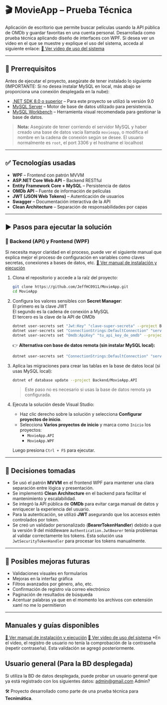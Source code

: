 
# 🎬 MovieApp – Prueba Técnica

Aplicación de escritorio que permite buscar películas usando la API pública de OMDb y guardar favoritas en una cuenta personal. Desarrollada como prueba técnica aplicando diseño de interfaces con WPF.
Si desea ver un video en el que se muestre y explique el uso del sistema, acceda al siguiente enlace: 
[📄 Ver video de uso del sistema](https://drive.google.com/file/d/1yf5K7xp1ZkqptzmCJQkcapuLpAKCtrP9/view?usp=drive_link)

---

## 🔧 Prerrequisitos

Antes de ejecutar el proyecto, asegúrate de tener instalado lo siguiente (IMPORTANTE: Si no desea instalar MySQL en local, más abajo se proporciona una conexión desplegada en la nube):

- [.NET SDK 8.0 o superior](https://dotnet.microsoft.com/en-us/download) – Para este proyecto se utilizó la versión 9.0
- [MySQL Server](https://dev.mysql.com/downloads/mysql/) – Motor de base de datos utilizado para persistencia.
- [MySQL Workbench](https://dev.mysql.com/downloads/workbench/) – Herramienta visual recomendada para gestionar la base de datos.

> **Nota:** Asegúrate de tener corriendo el servidor MySQL y haber creado una base de datos vacía llamada `movieapp`, o modifica el nombre en la cadena de conexión según se desee. El usuario normalmente es `root`, el port 3306 y el hostname el localhost 

---

## ✅ Tecnologías usadas

- **WPF** – Frontend con patrón MVVM
- **ASP.NET Core Web API** – Backend RESTful
- **Entity Framework Core + MySQL** – Persistencia de datos
- **OMDb API** – Fuente de información de películas
- **JWT (JSON Web Tokens)** – Autenticación de usuarios
- **Swagger** – Documentación interactiva de la API
- **Clean Architecture** – Separación de responsabilidades por capas

---

## ▶️ Pasos para ejecutar la solución

### 🔹 Backend (API) y Frontend (WPF)
Si necesita mayor claridad en el proceso, puede ver el siguiente manual que explica mejor el proceso de configuración en variables como claves secretas, conexiones a bases de datos, etc.
[📄 Ver manual de instalación y ejecución](https://docs.google.com/document/d/15smCGgU2BJ0vR8sGiF-CNirbB7jZBfO4u_YZzkfntqE/edit?usp=sharing)

1. Clona el repositorio y accede a la raíz del proyecto:

   ```bash
   git clone https://github.com/JeffHC0911/MovieApp.git
   cd MovieApp
   ```

2. Configura los valores sensibles con **Secret Manager**:  
   El primero es la clave JWT  
   El segundo es la cadena de conexión a MySQL  
   El tercero es la clave de la API de OMDb

   ```bash
   dotnet user-secrets set "Jwt:Key" "clave-super-secreta" --project Backend/MovieApp.API
   dotnet user-secrets set "ConnectionStrings:DefaultConnection" "server=localhost;database=movieapp;user=root;password=tu_clave" --project Backend/MovieApp.API
   dotnet user-secrets set "Omdb:ApiKey" "tu_api_key_de_omdb" --project Backend/MovieApp.API
   ```

   👉 **Alternativa con base de datos remota (sin instalar MySQL local):**

   ```bash
   dotnet user-secrets set "ConnectionStrings:DefaultConnection" "server=bjvyf6vglwuoyr4cv5da-mysql.services.clever-cloud.com;port=3306;user=uxcp7rhgx81wq1af;password=C8P9X02RIh8caDTtrkgw;database=bjvyf6vglwuoyr4cv5da;" --project Backend/MovieApp.API
   ```

3. Aplica las migraciones para crear las tablas en la base de datos local (si usas MySQL local):

   ```bash
   dotnet ef database update --project Backend/MovieApp.API
   ```

   > Este paso no es necesario si usas la base de datos remota ya configurada.

4. Ejecuta la solución desde Visual Studio:  
   - Haz clic derecho sobre la solución y selecciona **Configurar proyectos de inicio**.
   - Selecciona **Varios proyectos de inicio** y marca como `Inicio` los proyectos:
     - `MovieApp.API`
     - `MovieApp.WPF`

   Luego presiona `Ctrl + F5` para ejecutar.

---

## 🧠 Decisiones tomadas

- Se usó el patrón **MVVM** en el frontend WPF para mantener una clara separación entre lógica y presentación.
- Se implementó **Clean Architecture** en el backend para facilitar el mantenimiento y escalabilidad.
- Se integró la API pública de **OMDb** para evitar carga manual de datos y enriquecer la experiencia del usuario.
- Para la autenticación, se utilizó **JWT** asegurando que los accesos estén controlados por token.
- Se creó un validador personalizado (**BearerTokenHandler**) debido a que la versión 9 del middleware `Authentication.JwtBearer` tenía problemas al validar correctamente los tokens. Esta solución usa `JwtSecurityTokenHandler` para procesar los tokens manualmente.

---

## 🚀 Posibles mejoras futuras

- Validaciones visuales en formularios
- Mejoras en la interfaz gráfica
- Filtros avanzados por género, año, etc.
- Confirmación de registro vía correo electrónico
- Paginación de resultados de búsqueda
- Acentuar palabras ya que en el momento los archivos con extensión xaml no me lo permitieron

---

## Manuales y guías disponibles
[📄 Ver manual de instalación y ejecución](https://docs.google.com/document/d/15smCGgU2BJ0vR8sGiF-CNirbB7jZBfO4u_YZzkfntqE/edit?usp=sharing)
[📄 Ver video de uso del sistema](https://drive.google.com/file/d/1yf5K7xp1ZkqptzmCJQkcapuLpAKCtrP9/view?usp=drive_link)
*En el video, el registro de usuario no tenía la comprobación de la contraseña (repetir contraseña). Esta validación se agregó posteriormente.

## Usuario general (Para la BD desplegada)
Si utiliza la BD de datos desplegada, puede probar un usuario general que ya está registrado con los siguientes datos:
admin@gmail.com
Admin?


🛠️ Proyecto desarrollado como parte de una prueba técnica para **Tecnimática**.
